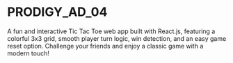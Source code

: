 # PRODIGY_AD_04
A fun and interactive Tic Tac Toe web app built with React.js, featuring a colorful 3x3 grid, smooth player turn logic, win detection, and an easy game reset option. Challenge your friends and enjoy a classic game with a modern touch!
